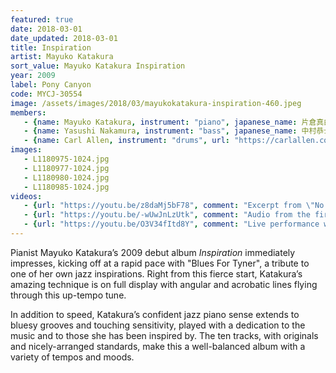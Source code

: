 ```yaml
---
featured: true
date: 2018-03-01
date_updated: 2018-03-01
title: Inspiration
artist: Mayuko Katakura
sort_value: Mayuko Katakura Inspiration
year: 2009
label: Pony Canyon
code: MYCJ-30554
image: /assets/images/2018/03/mayukokatakura-inspiration-460.jpeg
members:
   - {name: Mayuko Katakura, instrument: "piano", japanese_name: 片倉真由子, url: "https://ameblo.jp/mayukokatakura/"}
   - {name: Yasushi Nakamura, instrument: "bass", japanese_name: 中村恭士, url: "https://www.yasushinakamurabass.com/"}
   - {name: Carl Allen, instrument: "drums", url: "https://carlallen.com/"}
images:
   - L1180975-1024.jpg
   - L1180977-1024.jpg
   - L1180980-1024.jpg
   - L1180985-1024.jpg
videos: 
   - {url: "https://youtu.be/z8daMj5bF78", comment: "Excerpt from \"No Blues\", the fourth track on the album"}
   - {url: "https://youtu.be/-wUwJnLzUtk", comment: "Audio from the first track on the album, \"Blues For Tyner\""}
   - {url: "https://youtu.be/O3V34fItd8Y", comment: "Live performance with Mayuko Katakura playing \"Linden Blvd\" with the Kiyoshi Kitakawa trio"}
---
```

Pianist Mayuko Katakura’s 2009 debut album *Inspiration* immediately impresses, kicking off at a rapid pace with "Blues For Tyner", a tribute to one of her own jazz inspirations. Right from this fierce start, Katakura’s amazing technique is on full display with angular and acrobatic lines flying through this up-tempo tune.

In addition to speed, Katakura’s confident jazz piano sense extends to bluesy grooves and touching sensitivity, played with a dedication to the music and to those she has been inspired by. The ten tracks, with originals and nicely-arranged standards, make this a well-balanced album with a variety of tempos and moods.
